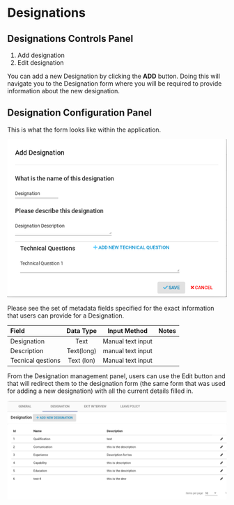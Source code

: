 # Designations

## Designations Controls Panel

1. Add designation
2. Edit designation

You can add a new Designation by clicking the **ADD** button. Doing this will navigate you to the Designation form where you will be required to provide information about the new designation.

## Designation Configuration Panel

This is what the form looks like within the application.

![](../../.gitbook/assets/image%20%2850%29.png)

Please see the set of metadata fields specified for the exact information that users can provide for a Designation.

| Field | Data Type | Input Method | Notes |
| :--- | :---: | :---: | :--- |
| Designation | Text | Manual text input |  |
| Description | Text\(long\) | manual text input |  |
| Tecnical qestions | Text \(lon\) | Manual text input |  |

From the Designation management panel, users can use the Edit button and that will redirect them to the designation form \(the same form that was used for adding a new designation\) with all the current details filled in.

![](../../.gitbook/assets/image%20%2847%29.png)



